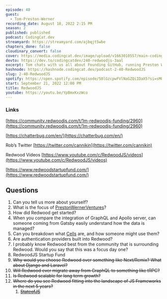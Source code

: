 ```yaml
---
episode: 40
guest:
  - Tom-Preston-Werner
recording_date: August 18, 2022 2:15 PM
season: 2
published: published
podcast: CodingCat.dev
streamyard: https://streamyard.com/ajbqjt5wbe
chapters_done: false
cloudinary_convert: false
cover: https://media.codingcat.dev/image/upload/v1663010557/main-codingcatdev-photo/RedwoodJS.jpg
devto: https://dev.to/codingcatdev/240-redwoodjs-3aal
excerpt: Tom chats with us all about Founding GitHub, running Preston Werner Ventures and building RedwoodJS.
hashnode: https://hashnode.codingcat.dev/podcast-2-40-RedwoodJS
slug: 2-40-RedwoodJS
spotify: https://open.spotify.com/episode/58lGzcpwFVlNaGZQiIDaX5?si=sMQIflhIQAODrpvbKRiPmw
start: September 21, 2022 12:00 PM
title: RedwoodJS
youtube: https://youtu.be/YpBmxKxzWco
---
```


### Links

[https://community.redwoodjs.com/t/1m-redwoodjs-funding/2960](https://community.redwoodjs.com/t/1m-redwoodjs-funding/2960)

[https://chatterbug.com/en/](https://chatterbug.com/en/)

Rob’s Twitter [https://twitter.com/cannikin](https://twitter.com/cannikin)

Redwood Videos [https://www.youtube.com/c/RedwoodJS/videos](https://www.youtube.com/c/RedwoodJS/videos)

[https://www.redwoodstartupfund.com/](https://www.redwoodstartupfund.com/)

## Questions

1. Can you tell us more about yourself?
2. What is the focus of [PrestonWernerVentures](https://twitter.com/PWVentures)?
3. How did Redwood get started?
4. When you compare the integration of GraphQL and Apollo server, can someone coming from Gatsby easily understand how the data is managed?
5. Can you breakdown what [Cells](https://redwoodjs.com/docs/cells) are, and how someone might use them?
6. Are authentication providers built into Redwood?
7. I probably know Redwood best from the community that is surrounding Redwood. Would you say that this was a focus day one?
8. RedwoodJS Startup Fund
9. ~~Why would you choose Redwood over something like Next/Remix? What about Django and Laravel?~~
10. ~~Will Redwood ever migrate away from GraphQL to something like tRPC?~~
11. ~~Is Redwood scalable for long term growth?~~
12. ~~Where do you see Redwood fitting into the landscape of JS Frameworks in the next 5 years?~~
    1. [~~StateofJS~~](https://2021.stateofjs.com/en-US/libraries/back-end-frameworks)
